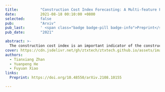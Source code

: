 ```yaml
---
title:          "Construction Cost Index Forecasting: A Multi-feature Fusion Approach"
date:           2021-08-18 00:10:00 +0800
selected:       false
pub:            "Arxiv"
pub_last:       ' <span class="badge badge-pill badge-info">Preprint</span>'
pub_date:       "2021"

abstract: >-
  The construction cost index is an important indicator of the construction industry. Predicting CCI has important practical significance. This paper combines information fusion with machine learning, and proposes a multi-feature fusion (MFF) module for time series forecasting. The main contribution of MFF is to improve the prediction accuracy of CCI, and propose a feature fusion framework for time series. Compared with the convolution module, the MFF module is a module that extracts certain features. Experiments have proved that the combination of MFF module and multi-layer perceptron has a relatively good prediction effect. The MFF neural network model has high prediction accuracy and prediction efficiency, which is a study of continuous attention.
cover: https://cdn.jsdelivr.net/gh/ztxtech/ztxtech.github.io/assets/images/covers/2021-mff.png
authors:
  - Tianxiang Zhan
  - Yuanpeng He
  - Fuyuan Xiao
links:
  Preprint: https://doi.org/10.48550/arXiv.2108.10155

---
```

